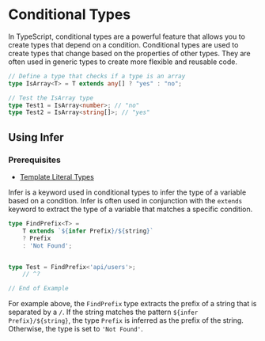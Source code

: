 # Conditional Types

In TypeScript, conditional types are a powerful feature that allows you to create types that depend on a condition. Conditional types are used to create types that change based on the properties of other types. They are often used in generic types to create more flexible and reusable code.

```ts twoslash
// Define a type that checks if a type is an array
type IsArray<T> = T extends any[] ? "yes" : "no";

// Test the IsArray type
type Test1 = IsArray<number>; // "no"
type Test2 = IsArray<string[]>; // "yes"
```

## Using Infer

### Prerequisites
- [Template Literal Types](../basic-types/template-literal-types)

Infer is a keyword used in conditional types to infer the type of a variable based on a condition. Infer is often used in conjunction with the `extends` keyword to extract the type of a variable that matches a specific condition.

```ts twoslash
type FindPrefix<T> = 
    T extends `${infer Prefix}/${string}`
    ? Prefix
    : 'Not Found';


type Test = FindPrefix<'api/users'>;
    // ^?

// End of Example
```

For example above, the `FindPrefix` type extracts the prefix of a string that is separated by a `/`. If the string matches the pattern `${infer Prefix}/${string}`, the type `Prefix` is inferred as the prefix of the string. Otherwise, the type is set to `'Not Found'`.
